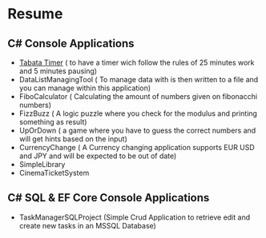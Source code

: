 # Resume

## C# Console Applications

- [Tabata Timer](https://github.com/danmilldev/TabataTimer) ( to have a timer wich follow the rules of 25 minutes work and 5 minutes pausing)
- DataListManagingTool ( To manage data with is then written to a file and you can manage within this application)
- FiboCalculator ( Calculating the amount of numbers given on fibonacchi numbers)
- FizzBuzz ( A logic puzzle where you check for the modulus and printing something as result)
- UpOrDown ( a game where you have to guess the correct numbers and will get hints based on the input)
- CurrencyChange ( A Currency changing application supports EUR USD and JPY and will be expected  to be out of date)
- SimpleLibrary
- CinemaTicketSystem

## C# SQL & EF Core Console Applications

- TaskManagerSQLProject (Simple Crud Application to retrieve edit and create new tasks in an MSSQL Database)
